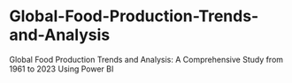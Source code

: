 # Global-Food-Production-Trends-and-Analysis
Global Food Production Trends and Analysis: A Comprehensive Study from 1961 to 2023 Using Power BI
